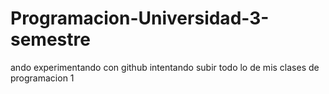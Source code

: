 # Programacion-Universidad-3-semestre
ando experimentando con github intentando subir todo lo de mis clases de programacion 1
